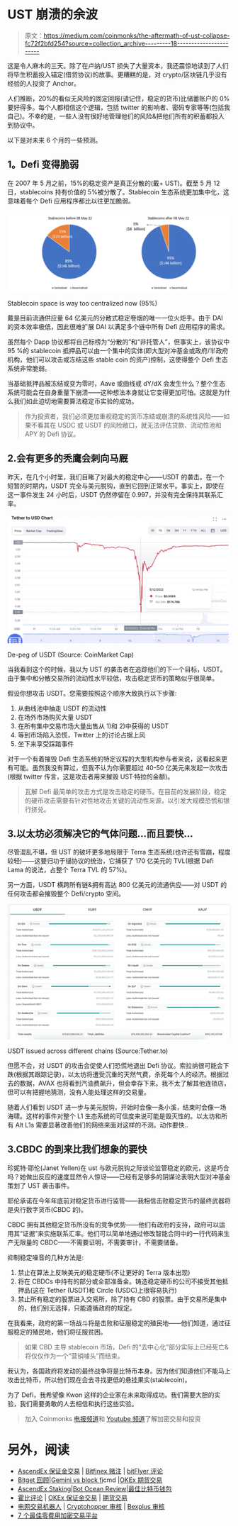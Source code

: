 # UST 崩溃的余波

> 原文：<https://medium.com/coinmonks/the-aftermath-of-ust-collapse-fc72f2bfd254?source=collection_archive---------18----------------------->

这是令人麻木的三天。除了在卢纳/UST 损失了大量资本，我还震惊地读到了人们将毕生积蓄投入锚定(借贷协议)的故事。更糟糕的是，对 crypto/区块链几乎没有经验的人投资了 Anchor。

人们推断，20%的看似无风险的固定回报(请记住，稳定的货币)比储蓄账户的 0%要好得多。每个人都相信这个逻辑，包括 twitter 的影响者、密码专家等等(包括我自己)。不幸的是，一些人没有很好地管理他们的风险&把他们所有的积蓄都投入到协议中。

以下是对未来 6 个月的一些预测。

## **1。Defi 变得脆弱**

在 2007 年 5 月之前，15%的稳定资产是真正分散的(戴+ UST)。截至 5 月 12 日，stablecoins 持有价值的 5%被分散了。Stablecoin 生态系统更加集中化，这意味着每个 Defi 应用程序都比以往更加脆弱。

![](img/371e693292779ed6830cb298ba6c9e06.png)

Stablecoin space is way too centralized now (95%)

戴是目前流通供应量 64 亿美元的分散式稳定卷烟的唯一一位火炬手。由于 DAI 的资本效率极低，因此很难扩展 DAI 以满足多个链中所有 Defi 应用程序的需求。

虽然每个 Dapp 协议都将自己标榜为“分散的”和“非托管人”，但事实上，该协议中 95 %的 stablecoin 抵押品可以由一个集中的实体(即大型对冲基金或政府/半政府机构，他们可以攻击或冻结这些 stable coin 的资产)控制，这使得整个 Defi 生态系统非常脆弱。

当基础抵押品被冻结或变为零时，Aave 或曲线或 dY/dX 会发生什么？整个生态系统可能会在自身重量下崩溃——这种想法本身就让它变得更加可怕。这就是为什么我们如此迫切地需要算法稳定币实验的成功。

> 作为投资者，我们必须更加重视稳定的货币冻结或崩溃的系统性风险——如果不看其在 USDC 或 USDT 的风险敞口，就无法评估贷款、流动性池和 APY 的 Defi 协议。

## 2.会有更多的秃鹰会刺向马厩

昨天，在几个小时里，我们目睹了对最大的稳定中心——USDT 的袭击。在一个短暂的时期内，USDT 完全与美元脱钩，直到它回到正常水平。事实上，即使在这一事件发生 24 小时后，USDT 仍然停留在 0.997，并没有完全保持其联系汇率。

![](img/5df5c7013d85fe43acec13ba93e01352.png)

De-peg of USDT (Source: CoinMarket Cap)

当我看到这个的时候，我以为 UST 的袭击者在追踪他们的下一个目标，USDT。由于集中和分散交易所的流动性水平较低，攻击稳定货币的策略似乎很简单。

假设你想攻击 USDT。您需要按照这个顺序大致执行以下步骤:

1.  从曲线池中抽走 USDT 的流动性
2.  在场外市场购买大量 USDT
3.  在所有集中交易市场大量出售从 1)和 2)中获得的 USDT
4.  等到市场陷入恐慌，Twitter 上的讨论占据上风
5.  坐下来享受踩踏事件

对于一个有着摧毁 Defi 生态系统的特定议程的大型机构参与者来说，这看起来更有可能。虽然我没有算过，但我不认为你需要超过 40-50 亿美元来发起一次攻击(根据 twitter 传言，这是攻击者用来摧毁 UST·特拉的金额)。

> 瓦解 Defi 最简单的攻击方式是攻击稳定的硬币。在目前的发展阶段，稳定的硬币攻击需要有针对性地攻击关键的流动性来源，以引发大规模恐慌和银行挤兑。

## 3.以太坊必须解决它的气体问题…而且要快…

尽管混乱不堪，但 UST 的破坏更多地局限于 Terra 生态系统(也许还有雪崩，程度较轻)——这要归功于锚协议的统治，它捕获了 170 亿美元的 TVL(根据 Defi Lama 的说法，占整个 Terra TVL 的 57%)。

另一方面，USDT 横跨所有链&拥有高达 800 亿美元的流通供应——对 USDT 的任何攻击都会摧毁整个 Defi/crypto 空间。

![](img/eaa3922fafb0d58f09bacb5b16fb3cf0.png)

USDT issued across different chains (Source:Tether.to)

但愿不会，对 USDT 的攻击会促使人们恐慌地退出 Defi 协议。索拉纳很可能会下跌(根据其跟踪记录)，以太坊将遭受沉重的天然气费，杀死每个人的经济。根据过去的数据，AVAX 也将看到汽油费飙升，但会幸存下来。我不太了解其他连锁店，但可以有把握地猜测，没有人能处理这样的交易量。

随着人们看到 USDT 进一步与美元脱钩，开始时会像一条小溪，结束时会像一场海啸。这样的事件对整个 L1 生态系统的可信度来说可能是毁灭性的。以太坊和所有 Alt L1s 需要显著改善他们的网络来面对这样的不测。动作要快..

## 3.CBDC 的到来比我们想象的要快

珍妮特·耶伦(Janet Yellen)在 ust 与欧元脱钩之际谈论监管稳定的欧元，这是巧合吗？她做出反应的速度显然令人惊讶——已经有足够多的阴谋论表明大型对冲基金策划了 UST 袭击事件。

耶伦承诺在今年年底前对稳定货币进行监管——我相信击败稳定货币的最终武器将是央行数字货币(CBDC 的)。

CBDC 拥有其他稳定货币所没有的竞争优势——他们有政府的支持，政府可以运用其“证据”来实施联系汇率。他们可以简单地通过修改智能合同中的一行代码来生产无限量的 CBDC——不需要证明，不需要审计，不需要储备。

抑制稳定噪音的几种方法是:

1.  禁止在算法上反映美元的稳定硬币(不让更好的 Terra 版本出现)
2.  将在 CBDCs 中持有的部分或全部准备金。铸造稳定硬币的公司不接受其他抵押品(这在 Tether (USDT)和 Circle (USDC)上很容易执行)
3.  禁止所有稳定的股票进入交易所，除了持有 CBD 的股票。由于交易所是集中的，他们别无选择，只能遵循政府的规定。

在我看来，政府的第一场战斗将是击败和征服稳定的殖民地——他们知道，通过征服稳定的殖民地，他们将征服贫困。

> 如果 CBD 主导 stablecoin 市场，Defi 的“去中心化”部分实际上已经死亡&将仅仅作为一个“营销噱头”而结束。

我认为，各国政府将发动的最终战争将是比特币本身。因为他们知道他们不能马上攻击比特币，所以他们现在会去寻找更低的悬挂果实(stablecoin)。

为了 Defi，我希望像 Kwon 这样的企业家在未来取得成功。我们需要大胆的实验，我们需要勇敢的人去相信和执行这些实验。

> 加入 Coinmonks [电报频道](https://t.me/coincodecap)和 [Youtube 频道](https://www.youtube.com/c/coinmonks/videos)了解加密交易和投资

# 另外，阅读

*   [AscendEx 保证金交易](https://coincodecap.com/ascendex-margin-trading) | [Bitfinex 赌注](https://coincodecap.com/bitfinex-staking) | [bitFlyer 评论](https://coincodecap.com/bitflyer-review)
*   [Bitget 回顾](https://coincodecap.com/bitget-review)|[Gemini vs block fi](https://coincodecap.com/gemini-vs-blockfi)cmd |[OKEx 期货交易](https://coincodecap.com/okex-futures-trading)
*   [AscendEx Staking](https://coincodecap.com/ascendex-staking)|[Bot Ocean Review](https://coincodecap.com/bot-ocean-review)|[最佳比特币钱包](https://coincodecap.com/bitcoin-wallets-india)
*   [霍比评论](https://coincodecap.com/huobi-review) | [OKEx 保证金交易](https://coincodecap.com/okex-margin-trading) | [期货交易](https://coincodecap.com/futures-trading)
*   [电网交易机器人](https://coincodecap.com/grid-trading) | [Cryptohopper 审核](/coinmonks/cryptohopper-review-a388ff5bae88) | [Bexplus 审核](https://coincodecap.com/bexplus-review)
*   [7 个最佳零费用加密交易平台](https://coincodecap.com/zero-fee-crypto-exchanges)